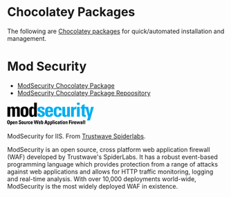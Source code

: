 # Chocolatey Packages

The following are [Chocolatey packages](https://chocolatey.org) for quick/automated installation and management.

# Mod Security

 - [ModSecurity Chocolatey Package](https://chocolatey.org/packages/modsecurity/2.9.1)
 - [ModSecurity Chocolatey Package Repoository](https://github.com/truemed/choco-packages/tree/master/modsecurity)

[![N|Solid](https://raw.githubusercontent.com/truemed/choco-packages/master/modsecurity/resources/modsecurity.png)](https://chocolatey.org/packages/modsecurity/2.9.1)

ModSecurity for IIS. From [Trustwave Spiderlabs](https://github.com/SpiderLabs/ModSecurity). 

ModSecurity is an open source, cross platform web application firewall (WAF) developed by Trustwave's SpiderLabs. It has a robust event-based programming language which provides protection from a range of attacks against web applications and allows for HTTP traffic monitoring, logging and real-time analysis. With over 10,000 deployments world-wide, ModSecurity is the most widely deployed WAF in existence.